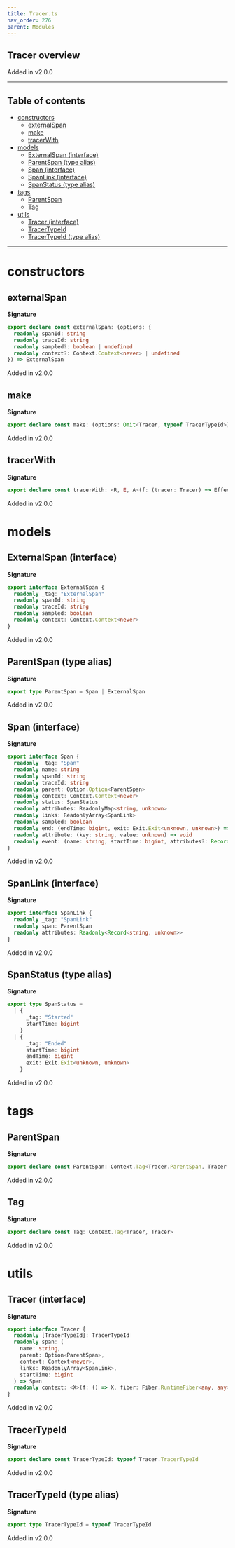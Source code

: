 ```yaml
---
title: Tracer.ts
nav_order: 276
parent: Modules
---
```


## Tracer overview

Added in v2.0.0

---

<h2 class="text-delta">Table of contents</h2>

- [constructors](#constructors)
  - [externalSpan](#externalspan)
  - [make](#make)
  - [tracerWith](#tracerwith)
- [models](#models)
  - [ExternalSpan (interface)](#externalspan-interface)
  - [ParentSpan (type alias)](#parentspan-type-alias)
  - [Span (interface)](#span-interface)
  - [SpanLink (interface)](#spanlink-interface)
  - [SpanStatus (type alias)](#spanstatus-type-alias)
- [tags](#tags)
  - [ParentSpan](#parentspan)
  - [Tag](#tag)
- [utils](#utils)
  - [Tracer (interface)](#tracer-interface)
  - [TracerTypeId](#tracertypeid)
  - [TracerTypeId (type alias)](#tracertypeid-type-alias)

---

# constructors

## externalSpan

**Signature**

```ts
export declare const externalSpan: (options: {
  readonly spanId: string
  readonly traceId: string
  readonly sampled?: boolean | undefined
  readonly context?: Context.Context<never> | undefined
}) => ExternalSpan
```

Added in v2.0.0

## make

**Signature**

```ts
export declare const make: (options: Omit<Tracer, typeof TracerTypeId>) => Tracer
```

Added in v2.0.0

## tracerWith

**Signature**

```ts
export declare const tracerWith: <R, E, A>(f: (tracer: Tracer) => Effect.Effect<R, E, A>) => Effect.Effect<R, E, A>
```

Added in v2.0.0

# models

## ExternalSpan (interface)

**Signature**

```ts
export interface ExternalSpan {
  readonly _tag: "ExternalSpan"
  readonly spanId: string
  readonly traceId: string
  readonly sampled: boolean
  readonly context: Context.Context<never>
}
```

Added in v2.0.0

## ParentSpan (type alias)

**Signature**

```ts
export type ParentSpan = Span | ExternalSpan
```

Added in v2.0.0

## Span (interface)

**Signature**

```ts
export interface Span {
  readonly _tag: "Span"
  readonly name: string
  readonly spanId: string
  readonly traceId: string
  readonly parent: Option.Option<ParentSpan>
  readonly context: Context.Context<never>
  readonly status: SpanStatus
  readonly attributes: ReadonlyMap<string, unknown>
  readonly links: ReadonlyArray<SpanLink>
  readonly sampled: boolean
  readonly end: (endTime: bigint, exit: Exit.Exit<unknown, unknown>) => void
  readonly attribute: (key: string, value: unknown) => void
  readonly event: (name: string, startTime: bigint, attributes?: Record<string, unknown>) => void
}
```

Added in v2.0.0

## SpanLink (interface)

**Signature**

```ts
export interface SpanLink {
  readonly _tag: "SpanLink"
  readonly span: ParentSpan
  readonly attributes: Readonly<Record<string, unknown>>
}
```

Added in v2.0.0

## SpanStatus (type alias)

**Signature**

```ts
export type SpanStatus =
  | {
      _tag: "Started"
      startTime: bigint
    }
  | {
      _tag: "Ended"
      startTime: bigint
      endTime: bigint
      exit: Exit.Exit<unknown, unknown>
    }
```

Added in v2.0.0

# tags

## ParentSpan

**Signature**

```ts
export declare const ParentSpan: Context.Tag<Tracer.ParentSpan, Tracer.ParentSpan>
```

Added in v2.0.0

## Tag

**Signature**

```ts
export declare const Tag: Context.Tag<Tracer, Tracer>
```

Added in v2.0.0

# utils

## Tracer (interface)

**Signature**

```ts
export interface Tracer {
  readonly [TracerTypeId]: TracerTypeId
  readonly span: (
    name: string,
    parent: Option<ParentSpan>,
    context: Context<never>,
    links: ReadonlyArray<SpanLink>,
    startTime: bigint
  ) => Span
  readonly context: <X>(f: () => X, fiber: Fiber.RuntimeFiber<any, any>) => X
}
```

Added in v2.0.0

## TracerTypeId

**Signature**

```ts
export declare const TracerTypeId: typeof Tracer.TracerTypeId
```

Added in v2.0.0

## TracerTypeId (type alias)

**Signature**

```ts
export type TracerTypeId = typeof TracerTypeId
```

Added in v2.0.0

